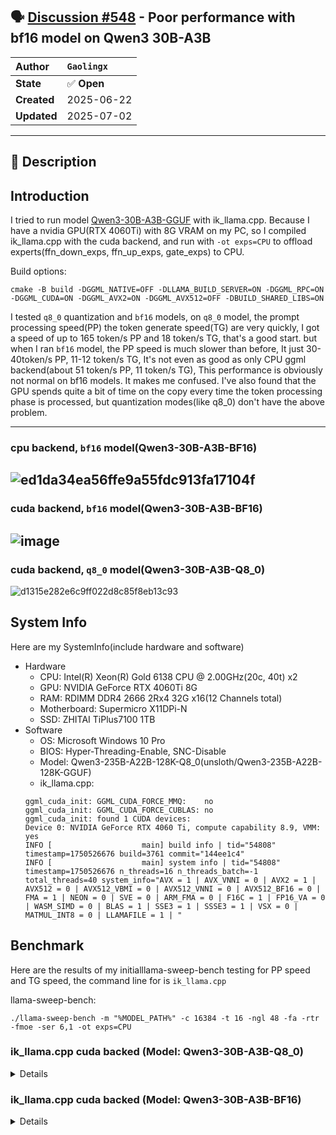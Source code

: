 ## 🗣️ [Discussion #548](https://github.com/ikawrakow/ik_llama.cpp/discussions/548) - Poor performance with bf16 model on Qwen3 30B-A3B

| **Author** | `Gaolingx` |
| :--- | :--- |
| **State** | ✅ **Open** |
| **Created** | 2025-06-22 |
| **Updated** | 2025-07-02 |

---

## 📄 Description

## Introduction
I tried to run model [Qwen3-30B-A3B-GGUF](https://hf-mirror.com/unsloth/Qwen3-30B-A3B-GGUF) with ik_llama.cpp. Because I have a nvidia GPU(RTX 4060Ti) with 8G VRAM on my PC, so I compiled ik_llama.cpp with the cuda backend, and run with `-ot exps=CPU` to offload experts(ffn_down_exps, ffn_up_exps, gate_exps) to CPU.

Build options:
```text
cmake -B build -DGGML_NATIVE=OFF -DLLAMA_BUILD_SERVER=ON -DGGML_RPC=ON -DGGML_CUDA=ON -DGGML_AVX2=ON -DGGML_AVX512=OFF -DBUILD_SHARED_LIBS=ON
```

I tested `q8_0` quantization and `bf16` models, on `q8_0` model, the prompt processing speed(PP) the token generate speed(TG) are very quickly, I got a speed of up to 165 token/s PP and 18 token/s TG, that's a good start. but when I ran `bf16` model, the PP speed is much slower than before, It just 30-40token/s PP, 11-12 token/s TG, It's not even as good as only CPU ggml backend(about 51 token/s PP, 11 token/s TG), This performance is obviously not normal on bf16 models. It makes me confused. I've also found that the GPU spends quite a bit of time on the copy every time the token processing phase is processed, but quantization modes(like q8_0) don't have the above problem.

---
### cpu backend, `bf16` model(Qwen3-30B-A3B-BF16)
![ed1da34ea56ffe9a55fdc913fa17104f](https://github.com/user-attachments/assets/7df118ce-d21a-44ff-a4ee-e906dd9e9939)
---
### cuda backend, `bf16` model(Qwen3-30B-A3B-BF16)
![image](https://github.com/user-attachments/assets/34e3fc5c-ec54-45ea-a878-3af7d1a41793)
---
### cuda backend, `q8_0` model(Qwen3-30B-A3B-Q8_0)
![d1315e282e6c9ff022d8c85f8eb13c93](https://github.com/user-attachments/assets/08114f6f-8d8a-4030-9b51-617cd255dab2)

## System Info

Here are my SystemInfo(include hardware and software)

- Hardware
  - CPU: Intel(R) Xeon(R) Gold 6138 CPU @ 2.00GHz(20c, 40t) x2
  - GPU: NVIDIA GeForce RTX 4060Ti 8G
  - RAM: RDIMM DDR4 2666 2Rx4 32G x16(12 Channels total)
  - Motherboard: Supermicro X11DPi-N
  - SSD: ZHITAI TiPlus7100 1TB
- Software
  - OS: Microsoft Windows 10 Pro
  - BIOS: Hyper-Threading-Enable, SNC-Disable
  - Model: Qwen3-235B-A22B-128K-Q8_0(unsloth/Qwen3-235B-A22B-128K-GGUF)
  - ik_llama.cpp:
  ```text
  ggml_cuda_init: GGML_CUDA_FORCE_MMQ:    no
  ggml_cuda_init: GGML_CUDA_FORCE_CUBLAS: no
  ggml_cuda_init: found 1 CUDA devices:
  Device 0: NVIDIA GeForce RTX 4060 Ti, compute capability 8.9, VMM: yes
  INFO [                    main] build info | tid="54808" timestamp=1750526676 build=3761 commit="144ee1c4"
  INFO [                    main] system info | tid="54808" timestamp=1750526676 n_threads=16 n_threads_batch=-1 total_threads=40 system_info="AVX = 1 | AVX_VNNI = 0 | AVX2 = 1 | AVX512 = 0 | AVX512_VBMI = 0 | AVX512_VNNI = 0 | AVX512_BF16 = 0 | FMA = 1 | NEON = 0 | SVE = 0 | ARM_FMA = 0 | F16C = 1 | FP16_VA = 0 | WASM_SIMD = 0 | BLAS = 1 | SSE3 = 1 | SSSE3 = 1 | VSX = 0 | MATMUL_INT8 = 0 | LLAMAFILE = 1 | "
  ```

## Benchmark

Here are the results of my initialllama-sweep-bench testing for PP speed and TG speed, the command line for is `ik_llama.cpp`

llama-sweep-bench:
```text
./llama-sweep-bench -m "%MODEL_PATH%" -c 16384 -t 16 -ngl 48 -fa -rtr -fmoe -ser 6,1 -ot exps=CPU
```

### ik_llama.cpp cuda backed (Model: Qwen3-30B-A3B-Q8_0)

<details>
main: n_kv_max = 16384, n_batch = 2048, n_ubatch = 512, flash_attn = 1, n_gpu_layers = 48, n_threads = 16, n_threads_batch = 16

|    PP |     TG |   N_KV |   T_PP s | S_PP t/s |   T_TG s | S_TG t/s |
|-------|--------|--------|----------|----------|----------|----------|
|   512 |    128 |      0 |    2.308 |   221.84 |    6.463 |    19.81 |
|   512 |    128 |    512 |    2.437 |   210.11 |    7.741 |    16.54 |
|   512 |    128 |   1024 |    2.295 |   223.07 |    7.040 |    18.18 |
|   512 |    128 |   1536 |    2.537 |   201.81 |    7.739 |    16.54 |
|   512 |    128 |   2048 |    2.327 |   220.05 |    7.006 |    18.27 |
|   512 |    128 |   2560 |    2.523 |   202.97 |    7.766 |    16.48 |
|   512 |    128 |   3072 |    2.571 |   199.15 |    7.901 |    16.20 |
|   512 |    128 |   3584 |    2.531 |   202.26 |    7.717 |    16.59 |
|   512 |    128 |   4096 |    2.600 |   196.89 |    8.016 |    15.97 |
|   512 |    128 |   4608 |    2.602 |   196.80 |    7.962 |    16.08 |
|   512 |    128 |   5120 |    2.623 |   195.21 |    7.880 |    16.24 |
|   512 |    128 |   5632 |    2.614 |   195.86 |    8.090 |    15.82 |
|   512 |    128 |   6144 |    2.647 |   193.44 |    8.055 |    15.89 |
|   512 |    128 |   6656 |    2.647 |   193.43 |    7.963 |    16.07 |
|   512 |    128 |   7168 |    2.686 |   190.62 |    7.975 |    16.05 |
|   512 |    128 |   7680 |    2.687 |   190.54 |    8.069 |    15.86 |
|   512 |    128 |   8192 |    2.691 |   190.28 |    7.990 |    16.02 |
|   512 |    128 |   8704 |    2.713 |   188.69 |    8.030 |    15.94 |
|   512 |    128 |   9216 |    2.690 |   190.33 |    8.081 |    15.84 |
|   512 |    128 |   9728 |    2.706 |   189.24 |    8.015 |    15.97 |
|   512 |    128 |  10240 |    2.712 |   188.80 |    8.034 |    15.93 |
|   512 |    128 |  10752 |    2.777 |   184.35 |    8.097 |    15.81 |
|   512 |    128 |  11264 |    2.728 |   187.69 |    8.142 |    15.72 |
|   512 |    128 |  11776 |    2.651 |   193.15 |    8.040 |    15.92 |
|   512 |    128 |  12288 |    2.715 |   188.57 |    8.032 |    15.94 |
|   512 |    128 |  12800 |    2.727 |   187.76 |    8.091 |    15.82 |
|   512 |    128 |  13312 |    2.693 |   190.12 |    8.145 |    15.72 |
|   512 |    128 |  13824 |    2.692 |   190.22 |    8.137 |    15.73 |
|   512 |    128 |  14336 |    2.579 |   198.54 |    7.770 |    16.47 |
|   512 |    128 |  14848 |    2.688 |   190.45 |    8.211 |    15.59 |
|   512 |    128 |  15360 |    2.592 |   197.57 |    8.075 |    15.85 |
|   512 |    128 |  15872 |    2.660 |   192.47 |    8.132 |    15.74 |
</details>

### ik_llama.cpp cuda backed (Model: Qwen3-30B-A3B-BF16)

<details>
main: n_kv_max = 16384, n_batch = 2048, n_ubatch = 512, flash_attn = 1, n_gpu_layers = 48, n_threads = 16, n_threads_batch = 16

|    PP |     TG |   N_KV |   T_PP s | S_PP t/s |   T_TG s | S_TG t/s |
|-------|--------|--------|----------|----------|----------|----------|
|   512 |    128 |      0 |   18.004 |    28.44 |   10.550 |    12.13 |
|   512 |    128 |    512 |   17.938 |    28.54 |   10.384 |    12.33 |
|   512 |    128 |   1024 |   17.859 |    28.67 |   10.370 |    12.34 |
|   512 |    128 |   1536 |   17.924 |    28.57 |   10.399 |    12.31 |
|   512 |    128 |   2048 |   17.989 |    28.46 |   10.386 |    12.32 |
|   512 |    128 |   2560 |   17.935 |    28.55 |   10.435 |    12.27 |
|   512 |    128 |   3072 |   18.006 |    28.44 |   10.513 |    12.18 |
|   512 |    128 |   3584 |   18.030 |    28.40 |   10.495 |    12.20 |
|   512 |    128 |   4096 |   18.063 |    28.35 |   10.578 |    12.10 |
|   512 |    128 |   4608 |   17.570 |    29.14 |   10.613 |    12.06 |
|   512 |    128 |   5120 |   17.685 |    28.95 |   10.600 |    12.08 |
|   512 |    128 |   5632 |   17.744 |    28.86 |   10.682 |    11.98 |
|   512 |    128 |   6144 |   17.911 |    28.59 |   10.640 |    12.03 |
|   512 |    128 |   6656 |   17.727 |    28.88 |   10.719 |    11.94 |
|   512 |    128 |   7168 |   17.529 |    29.21 |   10.636 |    12.03 |
|   512 |    128 |   7680 |   17.547 |    29.18 |   10.660 |    12.01 |
|   512 |    128 |   8192 |   17.517 |    29.23 |   10.708 |    11.95 |
|   512 |    128 |   8704 |   17.572 |    29.14 |   10.814 |    11.84 |
|   512 |    128 |   9216 |   17.542 |    29.19 |   10.813 |    11.84 |
|   512 |    128 |   9728 |   17.615 |    29.07 |   10.815 |    11.84 |
|   512 |    128 |  10240 |   17.573 |    29.14 |   10.839 |    11.81 |
|   512 |    128 |  10752 |   17.616 |    29.06 |   10.858 |    11.79 |
|   512 |    128 |  11264 |   17.670 |    28.98 |   10.899 |    11.74 |
|   512 |    128 |  11776 |   17.764 |    28.82 |   11.194 |    11.44 |
|   512 |    128 |  12288 |   17.622 |    29.05 |   10.960 |    11.68 |
|   512 |    128 |  12800 |   17.658 |    28.99 |   11.039 |    11.60 |
|   512 |    128 |  13312 |   17.661 |    28.99 |   11.036 |    11.60 |
|   512 |    128 |  13824 |   17.624 |    29.05 |   11.093 |    11.54 |
|   512 |    128 |  14336 |   17.587 |    29.11 |   11.094 |    11.54 |
|   512 |    128 |  14848 |   17.650 |    29.01 |   11.174 |    11.45 |
|   512 |    128 |  15360 |   17.648 |    29.01 |   11.190 |    11.44 |
|   512 |    128 |  15872 |   17.645 |    29.02 |   11.204 |    11.42 |

---

## 💬 Discussion

👤 **ikawrakow** commented on **2025-06-22** at **15:16:00**

Don't use `-rtr` for the `bf16` model.

> 👤 **Gaolingx** replied on **2025-06-22** at **15:31:07**
> 
> wow, thanks a lot for your suggestion, the speed is normal now, I got ~65 PP speed and ~11.8 TG speed, but the cpu+cuda(`-ot exps=CPU`) speed doesn't seem to be much faster than the pure cpu, although it is a moe model. maybe I should do a more detailed benchmark.

> 👤 **ikawrakow** replied on **2025-06-22** at **15:35:13**
> 
> You need larger u-batch size for better PP performance. The experts are in RAM and need to be offloaded to the GPU, which takes a while. If you run `llama-sweep-bench` with `-ub 2048` you will see much better PP performance.

> 👤 **Gaolingx** replied on **2025-07-02** at **10:54:41**
> 
> Hi, we all know that runtime repack(`-rtr`) is good to use with hybrid GPU + CPU, according to my research in the last few days, if we don't add the '-rtr' parameter, when we input long prompts, the cuda device needs to spend a long time on copying (and you can see in the task manager that the usage of 'Copy1' is quite high, but the usage of `CPU` and `CUDA` is insufficient), and the processing speed of prompt words is also significantly lower than the performance with the '-rtr' parameter, or even worse than the cpu only, what is the reason for this?
> ![09f30b1c-8174-43f0-8b7e-113ec8bbe4dd](https://github.com/user-attachments/assets/ac09c33d-f102-4e89-8c9f-b541d562a902)

> 👤 **ikawrakow** replied on **2025-07-02** at **12:14:25**
> 
> I'm not sure I understand what could be the issue from the description. Can you tell us what is the model you are using and post your command line?

> 👤 **Gaolingx** replied on **2025-07-02** at **14:23:58**
> 
> > I'm not sure I understand what could be the issue from the description. Can you tell us what is the model you are using and post your command line?
> 
> Ok. I ran llama-sweep-bench again and tested the 16k context length data of three sets of qwen3 30ba3b models. They are that the q8_0 model with `-rtr` parameter, the q8_0 model without `-rtr` parameter, and the bf16 model without `-rtr` parameter. To control the variables, in the test group without the -rtr parameter, I added the `--no-mmap` parameter. The rest of the startup parameters remained the same. The  llama-sweep-bench startup parameters and test results are as follows.
> 
> I have come to the conclusion that, whether it is the q8_0 or bf16 model, on my platform, if the `-rtr` parameter is not used, the prompt processing performance during cpu+gpu hybrid inference will be significantly affected. The larger the model, the more serious this situation is. However, The token generation speed is normal and in line with expectations. What causes this? How does the runtime repack tensors(-rtr) to improve prompt processing performance?
> 
> ---
> ## ik_llama.cpp cuda backed (Model: Qwen3-30B-A3B-Q8_0 with `-rtr`)
> 
> <details>
> <summary>./llama-sweep-bench -m "D:\Downloads\Qwen3-30B-A3B-Q8_0.gguf" -c 16384 -t 16 -ngl 49 -fa -rtr -fmoe -ser 6,1 -ot exps=CPU</summary>
> 
> main: n_kv_max = 16384, n_batch = 2048, n_ubatch = 512, flash_attn = 1, n_gpu_layers = 49, n_threads = 16, n_threads_batch = 16
> 
> |    PP |     TG |   N_KV |   T_PP s | S_PP t/s |   T_TG s | S_TG t/s |
> |-------|--------|--------|----------|----------|----------|----------|
> |   512 |    128 |      0 |    2.247 |   227.87 |    5.941 |    21.54 |
> |   512 |    128 |    512 |    2.293 |   223.28 |    6.718 |    19.05 |
> |   512 |    128 |   1024 |    2.354 |   217.46 |    6.981 |    18.34 |
> |   512 |    128 |   1536 |    2.382 |   214.94 |    7.088 |    18.06 |
> |   512 |    128 |   2048 |    2.406 |   212.81 |    7.011 |    18.26 |
> |   512 |    128 |   2560 |    2.394 |   213.84 |    7.078 |    18.09 |
> |   512 |    128 |   3072 |    2.408 |   212.61 |    7.080 |    18.08 |
> |   512 |    128 |   3584 |    2.383 |   214.83 |    7.127 |    17.96 |
> |   512 |    128 |   4096 |    2.415 |   211.97 |    7.083 |    18.07 |
> |   512 |    128 |   4608 |    2.391 |   214.12 |    7.170 |    17.85 |
> |   512 |    128 |   5120 |    2.461 |   208.03 |    7.216 |    17.74 |
> |   512 |    128 |   5632 |    2.448 |   209.11 |    7.233 |    17.70 |
> |   512 |    128 |   6144 |    2.458 |   208.31 |    7.286 |    17.57 |
> |   512 |    128 |   6656 |    2.456 |   208.48 |    7.251 |    17.65 |
> |   512 |    128 |   7168 |    2.413 |   212.17 |    7.160 |    17.88 |
> |   512 |    128 |   7680 |    2.450 |   208.98 |    7.310 |    17.51 |
> |   512 |    128 |   8192 |    2.482 |   206.26 |    7.302 |    17.53 |
> |   512 |    128 |   8704 |    2.365 |   216.50 |    7.130 |    17.95 |
> |   512 |    128 |   9216 |    2.371 |   215.94 |    7.109 |    18.01 |
> |   512 |    128 |   9728 |    2.381 |   214.99 |    7.264 |    17.62 |
> |   512 |    128 |  10240 |    2.395 |   213.81 |    7.192 |    17.80 |
> |   512 |    128 |  10752 |    2.402 |   213.16 |    7.103 |    18.02 |
> |   512 |    128 |  11264 |    2.402 |   213.18 |    7.005 |    18.27 |
> |   512 |    128 |  11776 |    2.372 |   215.87 |    7.023 |    18.22 |
> |   512 |    128 |  12288 |    2.474 |   206.92 |    6.762 |    18.93 |
> |   512 |    128 |  12800 |    2.457 |   208.42 |    6.808 |    18.80 |
> |   512 |    128 |  13312 |    2.442 |   209.64 |    6.740 |    18.99 |
> |   512 |    128 |  13824 |    2.447 |   209.22 |    6.824 |    18.76 |
> |   512 |    128 |  14336 |    2.473 |   207.03 |    6.704 |    19.09 |
> |   512 |    128 |  14848 |    2.524 |   202.86 |    6.695 |    19.12 |
> |   512 |    128 |  15360 |    2.573 |   199.00 |    7.093 |    18.05 |
> |   512 |    128 |  15872 |    2.520 |   203.17 |    6.611 |    19.36 |
> 
> </details>
> 
> ---
> ## ik_llama.cpp cuda backed (Model: Qwen3-30B-A3B-Q8_0 without `-rtr`)
> 
> <details>
> <summary>./llama-sweep-bench -m "D:\Downloads\Qwen3-30B-A3B-Q8_0.gguf" -c 16384 -t 16 -ngl 49 -fa --no-mmap -fmoe -ser 6,1 -ot exps=CPU</summary>
> 
> main: n_kv_max = 16384, n_batch = 2048, n_ubatch = 512, flash_attn = 1, n_gpu_layers = 49, n_threads = 16, n_threads_batch = 16
> 
> |    PP |     TG |   N_KV |   T_PP s | S_PP t/s |   T_TG s | S_TG t/s |
> |-------|--------|--------|----------|----------|----------|----------|
> |   512 |    128 |      0 |    9.527 |    53.74 |    6.171 |    20.74 |
> |   512 |    128 |    512 |    9.556 |    53.58 |    6.117 |    20.93 |
> |   512 |    128 |   1024 |    9.554 |    53.59 |    6.184 |    20.70 |
> |   512 |    128 |   1536 |    9.551 |    53.61 |    6.149 |    20.82 |
> |   512 |    128 |   2048 |    9.590 |    53.39 |    6.255 |    20.46 |
> |   512 |    128 |   2560 |    9.523 |    53.76 |    6.230 |    20.55 |
> |   512 |    128 |   3072 |    9.509 |    53.84 |    6.257 |    20.46 |
> |   512 |    128 |   3584 |    9.555 |    53.58 |    6.274 |    20.40 |
> |   512 |    128 |   4096 |    9.640 |    53.11 |    6.705 |    19.09 |
> |   512 |    128 |   4608 |    9.638 |    53.12 |    6.409 |    19.97 |
> |   512 |    128 |   5120 |    9.615 |    53.25 |    6.388 |    20.04 |
> |   512 |    128 |   5632 |    9.652 |    53.04 |    6.360 |    20.12 |
> |   512 |    128 |   6144 |    9.662 |    52.99 |    6.430 |    19.91 |
> |   512 |    128 |   6656 |    9.702 |    52.77 |    6.480 |    19.75 |
> |   512 |    128 |   7168 |    9.609 |    53.28 |    6.494 |    19.71 |
> |   512 |    128 |   7680 |    9.606 |    53.30 |    6.485 |    19.74 |
> |   512 |    128 |   8192 |    9.622 |    53.21 |    6.521 |    19.63 |
> |   512 |    128 |   8704 |    9.620 |    53.22 |    6.546 |    19.55 |
> |   512 |    128 |   9216 |    9.559 |    53.56 |    6.602 |    19.39 |
> |   512 |    128 |   9728 |    9.538 |    53.68 |    6.542 |    19.57 |
> |   512 |    128 |  10240 |    9.563 |    53.54 |    6.626 |    19.32 |
> |   512 |    128 |  10752 |    9.610 |    53.28 |    6.561 |    19.51 |
> |   512 |    128 |  11264 |    9.689 |    52.85 |    6.618 |    19.34 |
> |   512 |    128 |  11776 |    9.619 |    53.23 |    6.628 |    19.31 |
> |   512 |    128 |  12288 |    9.654 |    53.03 |    6.452 |    19.84 |
> |   512 |    128 |  12800 |    9.800 |    52.24 |    6.578 |    19.46 |
> |   512 |    128 |  13312 |    9.641 |    53.11 |    6.613 |    19.35 |
> |   512 |    128 |  13824 |    9.638 |    53.12 |    6.513 |    19.65 |
> |   512 |    128 |  14336 |    9.686 |    52.86 |    6.555 |    19.53 |
> |   512 |    128 |  14848 |    9.729 |    52.62 |    6.609 |    19.37 |
> |   512 |    128 |  15360 |    9.702 |    52.77 |    6.624 |    19.32 |
> |   512 |    128 |  15872 |    9.697 |    52.80 |    6.636 |    19.29 |
> 
> </details>
> 
> ---
> ## ik_llama.cpp cuda backed (Model: Qwen3-30B-A3B-BF16 without `-rtr`)
> 
> <details>
> <summary>./llama-sweep-bench -m "D:\Downloads\unsloth\Qwen3-30B-A3B-GGUF\BF16\Qwen3-30B-A3B-BF16-00001-of-00002.gguf" -c 16384 -t 16 -ngl 49 -fa --no-mmap -fmoe -ser 6,1 -ot exps=CPU</summary>
> 
> main: n_kv_max = 16384, n_batch = 2048, n_ubatch = 512, flash_attn = 1, n_gpu_layers = 49, n_threads = 16, n_threads_batch = 16
> 
> |    PP |     TG |   N_KV |   T_PP s | S_PP t/s |   T_TG s | S_TG t/s |
> |-------|--------|--------|----------|----------|----------|----------|
> |   512 |    128 |      0 |   17.771 |    28.81 |    9.791 |    13.07 |
> |   512 |    128 |    512 |   17.398 |    29.43 |    9.025 |    14.18 |
> |   512 |    128 |   1024 |   17.305 |    29.59 |    9.030 |    14.17 |
> |   512 |    128 |   1536 |   17.367 |    29.48 |    9.054 |    14.14 |
> |   512 |    128 |   2048 |   17.859 |    28.67 |    9.342 |    13.70 |
> |   512 |    128 |   2560 |   17.700 |    28.93 |    9.143 |    14.00 |
> |   512 |    128 |   3072 |   17.696 |    28.93 |    9.170 |    13.96 |
> |   512 |    128 |   3584 |   17.939 |    28.54 |    9.241 |    13.85 |
> |   512 |    128 |   4096 |   17.926 |    28.56 |    9.212 |    13.89 |
> |   512 |    128 |   4608 |   17.714 |    28.90 |    9.280 |    13.79 |
> |   512 |    128 |   5120 |   17.822 |    28.73 |    9.226 |    13.87 |
> |   512 |    128 |   5632 |   17.830 |    28.72 |    9.273 |    13.80 |
> |   512 |    128 |   6144 |   17.749 |    28.85 |    9.121 |    14.03 |
> |   512 |    128 |   6656 |   17.581 |    29.12 |    9.356 |    13.68 |
> |   512 |    128 |   7168 |   17.517 |    29.23 |    9.401 |    13.62 |
> |   512 |    128 |   7680 |   17.408 |    29.41 |    9.393 |    13.63 |
> |   512 |    128 |   8192 |   17.451 |    29.34 |    9.371 |    13.66 |
> |   512 |    128 |   8704 |   17.409 |    29.41 |    9.544 |    13.41 |
> |   512 |    128 |   9216 |   17.443 |    29.35 |    9.476 |    13.51 |
> |   512 |    128 |   9728 |   17.449 |    29.34 |   10.037 |    12.75 |
> |   512 |    128 |  10240 |   17.370 |    29.48 |    9.480 |    13.50 |
> |   512 |    128 |  10752 |   17.472 |    29.30 |    9.504 |    13.47 |
> |   512 |    128 |  11264 |   17.612 |    29.07 |    9.500 |    13.47 |
> |   512 |    128 |  11776 |   17.492 |    29.27 |    9.580 |    13.36 |
> |   512 |    128 |  12288 |   17.384 |    29.45 |    9.569 |    13.38 |
> |   512 |    128 |  12800 |   18.000 |    28.44 |    9.436 |    13.56 |
> |   512 |    128 |  13312 |   17.759 |    28.83 |    9.493 |    13.48 |
> |   512 |    128 |  13824 |   17.905 |    28.60 |    9.442 |    13.56 |
> |   512 |    128 |  14336 |   17.843 |    28.69 |    9.372 |    13.66 |
> |   512 |    128 |  14848 |   17.928 |    28.56 |    9.538 |    13.42 |
> |   512 |    128 |  15360 |   17.902 |    28.60 |    9.436 |    13.57 |
> |   512 |    128 |  15872 |   17.971 |    28.49 |    9.336 |    13.71 |
> 
> </details>

> 👤 **ikawrakow** replied on **2025-07-02** at **14:40:43**
> 
> When you use `-rtr`, the tensors not offloaded to the GPU get repacked to a row-interleaved version. `Q8_0` becomes `Q8_0_R8`, and `BF16` becomes `BF16_R16`. `Q8_0_R8` and `BF16_R16` are not supported by the CUDA backend, so matrix multiplications with these tensors are done on the CPU. When you do not use `-rtr`, there is no repacking, CUDA supports `Q8_0` and `BF16`, so the tensors stored in RAM get copied to the GPU to do matrix multiplications. If the model is large, and your PCI-E is not very fast, the copying to VRAM takes a long time, so your PP performance becomes low. You can improve the performance by using larger u-batches because more work is done per copy to the GPU (tensors are copied once, but multiply 2048 tokens with `-ub 2048`. To accomplish the same with the u-batch of 512 you are using, tensors need to get copied 4 times). If you don't want to repack, and don't want to use larger u-batches, you can prevent copying to the GPU using `-op 26,0,27,0,29,0`. In that case `bf16` performance will be slightly lower than with `-rtr`, but `Q8_0` performance will be somewhere in the middle between `-rtr` and no `-rtr`.